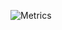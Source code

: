 ![Metrics](https://metrics.lecoq.io/dudash?template=classic&base.header=0&base.repositories=0&activity=1&tweets=1&introduction=1&gists=1&languages=1&activity.limit=5&activity.days=30&activity.filter=all&activity.visibility=all&activity.timestamps=false&introduction.title=true&languages.ignored=css%2C%20html%2C%20pug&languages.colors=github&languages.threshold=0%25&tweets.limit=3&tweets.user=dudashtweets&config.timezone=America%2FNew_York)

<!--
**dudash/dudash** is a ✨ _special_ ✨ repository because its `README.md` (this file) appears on your GitHub profile.

Here are some ideas to get you started:

- 🔭 I’m currently working on ...
- 🌱 I’m currently learning ...
- 👯 I’m looking to collaborate on ...
- 🤔 I’m looking for help with ...
- 💬 Ask me about ...
- 📫 How to reach me: ...
- 😄 Pronouns: ...
- ⚡ Fun fact: ...
-->
